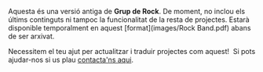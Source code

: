 Aquesta és una versió antiga de **Grup de Rock**. De moment, no inclou els últims continguts ni tampoc la funcionalitat de la resta de projectes. Estarà disponible temporalment en aquest [format](images/Rock Band.pdf) abans de ser arxivat. 

Necessitem el teu ajut per actualitzar i traduir projectes com aquest!  Si pots ajudar-nos si us plau [contacta'ns aqui](https://rpf.io/translators).
